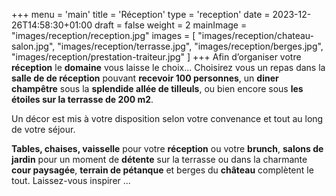 +++
menu = 'main'
title = 'Réception'
type = 'reception'
date = 2023-12-26T14:58:30+01:00
draft = false
weight = 2
mainImage = "images/reception/reception.jpg"
images = [
    "images/reception/chateau-salon.jpg", 
    "images/reception/terrasse.jpg",
    "images/reception/berges.jpg",
    "images/reception/prestation-traiteur.jpg"
    ]
+++
Afin d’organiser votre **réception** le **domaine** vous laisse le choix... 
Choisirez vous un repas dans la **salle de de réception** pouvant **recevoir 100 personnes**, un **diner champêtre** sous la **splendide allée de tilleuls**, ou bien encore sous **les étoiles sur la terrasse de 200 m2**.

Un décor est mis à votre disposition selon votre convenance et tout au long de votre séjour.

**Tables, chaises, vaisselle** pour votre **réception** ou votre **brunch**, **salons de jardin** pour un moment de **détente** sur la terrasse ou dans la charmante **cour paysagée**, **terrain de pétanque** et berges du **château** complètent le tout.
Laissez-vous inspirer ...